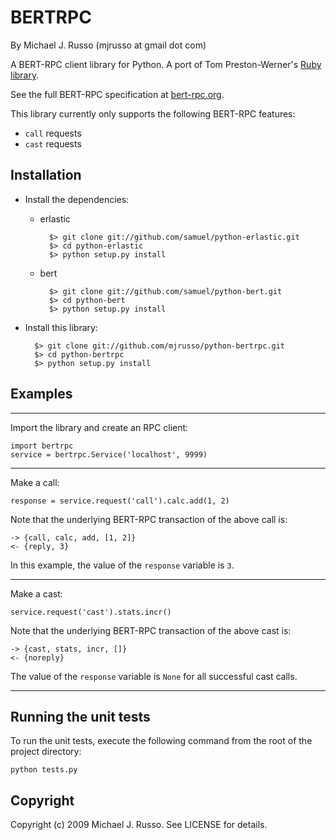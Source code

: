 BERTRPC 
=======

By Michael J. Russo (mjrusso at gmail dot com)

A BERT-RPC client library for Python.  A port of Tom Preston-Werner's [Ruby library](http://github.com/mojombo/bertrpc).

See the full BERT-RPC specification at [bert-rpc.org](http://bert-rpc.org).

This library currently only supports the following BERT-RPC features:

* `call` requests
* `cast` requests

Installation
------------

* Install the dependencies:

    * erlastic

            $> git clone git://github.com/samuel/python-erlastic.git
            $> cd python-erlastic
            $> python setup.py install

    * bert

            $> git clone git://github.com/samuel/python-bert.git
            $> cd python-bert
            $> python setup.py install

* Install this library:

        $> git clone git://github.com/mjrusso/python-bertrpc.git
        $> cd python-bertrpc
        $> python setup.py install


Examples
--------

--- 

Import the library and create an RPC client:

    import bertrpc
    service = bertrpc.Service('localhost', 9999)
    
---    
    
Make a call:

    response = service.request('call').calc.add(1, 2)
    
Note that the underlying BERT-RPC transaction of the above call is:

    -> {call, calc, add, [1, 2]}
    <- {reply, 3}
    
In this example, the value of the `response` variable is `3`.

---
    
Make a cast:

    service.request('cast').stats.incr()

Note that the underlying BERT-RPC transaction of the above cast is:

    -> {cast, stats, incr, []}
    <- {noreply}
    
The value of the `response` variable is `None` for all successful cast calls.

--- 

Running the unit tests
----------------------

To run the unit tests, execute the following command from the root of the project directory:

    python tests.py 

Copyright
---------

Copyright (c) 2009 Michael J. Russo.  See LICENSE for details.